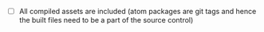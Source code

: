 - [ ] All compiled assets are included (atom packages are git tags and hence the built files need to be a part of the source control)

